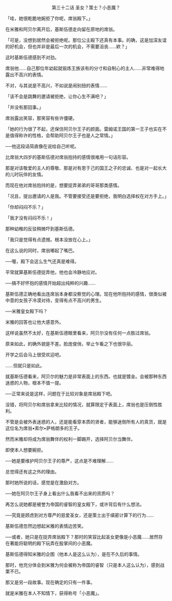 <p align="center">第三十二话 圣女？策士？小恶魔？</p>

「哇，她很乾脆地婉拒了你呢，席翁殿下。」

在米雅和阿贝尔离开后，基斯伍德走向留在原地的席翁。

「可是，没想到居然会被拒绝呢。那位公主殿下还真有本事。的确，这是加深友谊的好机会，但也并非是最后一次的机会，不需要沮丧……欸？」

这时基斯伍德感到不对劲。

席翁他……自己那位年幼起就锻炼王族该有的分寸和自制心的主人……非常难得地露出不高兴的表情。

不对，与其说是不高兴，不如说是闹别扭的表情……

「该不会是跳舞的邀请被拒绝，让你心生不满吧？」

「并没有那回事。」

席翁露出笑容，那笑容有些许僵硬。

「她的行为很了不起，还保住阿贝尔王子的颜面。雷姆诺王国的第一王子也实在不是值得称许的性格，会帮助阿贝尔王子也是人之常情。」

──他这段话简直像在说给自己听呢。

比席翁大四岁的基斯伍德对席翁抱持的感情很难用一句话形容。

那是对该敬爱的主人的尊敬、那是对有恩于己的国王之子的忠诚、也是对一起长大的儿时玩伴的友情。

而现在他对席翁抱持的是，想要捉弄弟弟的哥哥那类感情。

「况且，提出邀请的人是我。不管要接受还是要拒绝，我明白选择权在对方手上。」

「你却闷闷不乐？」

「我才没有闷闷不乐！」

那种幼稚的反驳稍微吓到基斯伍德。

「我只是觉得有点遗憾。根本没放在心上。」

在这么说的同时，席翁嘟起了嘴巴。

──喔，殿下会这么生气还真是难得。

平常就算基斯伍德捉弄他，他也会冷静地应对。

──搞不好怀抱的感情开始超出纯粹的兴趣……

基斯伍德正确地看出连席翁本身都没察觉的心理。现在他所抱持的感情，很类似被中意的女孩子冷漠对待，变得有点不高兴的男生。

──米雅皇女殿下吗？

米雅的回答也让他大感意外。

这样说虽然不太好，在基斯伍德眼里看来，阿贝尔没有任何一点胜过席翁。

原来如此，的确外貌是不差。脸庞俊俏，举止乍看之下也很华丽。

开学之后会马上很受欢迎吧。

……但就只是如此。

就基斯伍德看来，阿贝尔的魅力是非常表面上的东西。也就是镀金。会被那种东西迷惑的人物，根本不值一提。

──正常来说是这样，问题在于比较对象是席翁殿下吧。

没错，将阿贝尔和席翁拿来比较的情况，就算限定于表面上，席翁也是压倒性胜利。

不管是会被外表迷惑的人，还是能看穿本质的贤者，能够迷倒所有人的真货，就是这位名为席翁•索尔•萨格朗多的王子。

然而米雅却将成为席翁舞伴的权利一脚踢开，选择阿贝尔当舞伴。

即使本人想要婉拒。

──她是要维护阿贝尔王子的尊严，这点是不难理解……

总觉得还有这之外的理由。

那时她所说的话，感觉是在激励对方。

──她在阿贝尔王子身上看出什么我看不出来的资质吗？

再怎么说她都是被誉为帝国的睿智的皇女殿下，或许背后有什么想法。

──究竟是顾虑到对方尊严的慈爱圣女，还是策士出于缜密计算下的行为……

基斯伍德忽然边想起米雅的表情边苦笑。

──或者，她只是在捉弄席翁殿下？那时的笑容比起圣女更像是小恶魔……居然存在著能将聪明的殿下玩弄在股掌间的小恶魔。

基斯伍德得知米雅的企图（他本人是这么认为），是在不久后的事情。

那时，他充分体会到米雅为何会被称为帝国的睿智（只是本人这么认为），感到战栗不已。

那又是另一段故事。现在确定的只有一件事。

就是米雅在本人不知情下，获得称号「小恶魔」。

